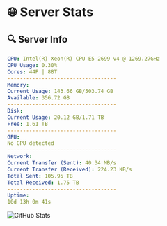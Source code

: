 # 🌐 Server Stats
## 🔍 Server Info
```yaml
CPU: Intel(R) Xeon(R) CPU E5-2699 v4 @ 1269.27GHz
CPU Usage: 0.30%
Cores: 44P | 88T
-----------------------------------
Memory:
Current Usage: 143.66 GB/503.74 GB
Available: 356.72 GB
-----------------------------------
Disk:
Current Usage: 20.12 GB/1.71 TB
Free: 1.61 TB
-----------------------------------
GPU:
No GPU detected
-----------------------------------
Network:
Current Transfer (Sent): 40.34 MB/s
Current Transfer (Received): 224.23 KB/s
Total Sent: 105.95 TB
Total Received: 1.75 TB
-----------------------------------
Uptime:
10d 13h 0m 41s
```
![GitHub Stats](https://img.shields.io/badge/Updated-2025-02-18_11:43:59-blue)